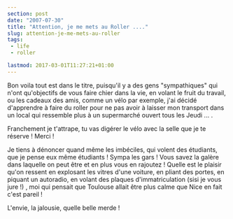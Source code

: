 ```yaml
---
section: post
date: "2007-07-30"
title: "Attention, je me mets au Roller ...."
slug: attention-je-me-mets-au-roller
tags:
 - life
 - roller

lastmod: 2017-03-01T11:27:21+01:00
---
```


Bon voila tout est dans le titre, puisqu'il y a des gens "sympathiques" qui n'ont qu'objectifs de vous faire chier dans la vie, en volant le fruit du travail, ou les cadeaux des amis, comme un vélo par exemple, j'ai décidé d'apprendre à faire du roller pour ne pas avoir à laisser mon transport dans un local qui ressemble plus à un supermarché ouvert tous les Jeudi ... .

Franchement je t'attrape, tu vas digérer le vélo avec la selle que je te réserve ! Merci !

Je tiens à dénoncer quand même les imbéciles, qui volent des étudiants, que je pense eux même étudiants !  Sympa les gars ! Vous savez la galère dans laquelle on peut être et en plus vous en rajoutez ! Quelle est le plaisir qu'on ressent en explosant les vitres d'une voiture, en pliant des portes, en piquant un autoradio, en volant des plaques d'immatriculation (sisi je vous jure !) , moi qui pensait que Toulouse allait être plus calme que Nice en fait c'est pareil !

L'envie, la jalousie, quelle belle merde !
